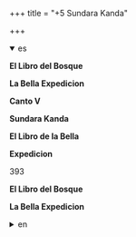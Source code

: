 +++
title = "+5 Sundara Kanda"

+++
<details open><summary>es</summary>

**El Libro del Bosque**

**La Bella Expedicion**

**Canto V**

**Sundara Kanda**

**El Libro de la Bella**

**Expedicion**

393

**El Libro del Bosque**

**La Bella Expedicion**
</details>

<details><summary>en</summary>

** The Book of the Forest **

 ** The beautiful expedition **

 ** Song V **

 ** Sundara Kanda **

 ** The Book of Bella **

 **Expedition**

 393

 ** The Book of the Forest **

 ** The beautiful expedition **
</details>